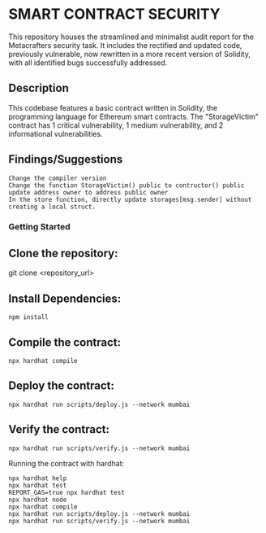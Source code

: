 # SMART CONTRACT SECURITY

This repository houses the streamlined and minimalist audit report for the Metacrafters security task. It includes the rectified and updated code, previously vulnerable, now rewritten in a more recent version of Solidity, with all identified bugs successfully addressed.

## Description


This codebase features a basic contract written in Solidity, the programming language for Ethereum smart contracts. The "StorageVictim" contract has 1 critical vulnerability, 1 medium vulnerability, and 2 informational vulnerabilities.

## Findings/Suggestions 

    Change the compiler version
    Change the function StorageVictim() public to contructor() public
    update address owner to address public owner
    In the store function, directly update storages[msg.sender] without creating a local struct.

### Getting Started

## Clone the repository:

   git clone <repository_url>
  

## Install Dependencies:

    npm install

## Compile the contract:

    npx hardhat compile

## Deploy the contract:

    npx hardhat run scripts/deploy.js --network mumbai

## Verify the contract:

    npx hardhat run scripts/verify.js --network mumbai


Running the contract with hardhat:

```shell
npx hardhat help
npx hardhat test
REPORT_GAS=true npx hardhat test
npx hardhat node
npx hardhat compile
npx hardhat run scripts/deploy.js --network mumbai
npx hardhat run scripts/verify.js --network mumbai
```
